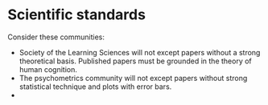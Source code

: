# Scientific standards

Consider these communities:

* Society of the Learning Sciences will not except papers without a
  strong theoretical basis. Published papers must be grounded in
  the theory of human cognition.
* The psychometrics community will not except papers without strong
  statistical technique and plots with error bars.
* 